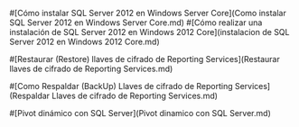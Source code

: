 ﻿
#[Cómo instalar SQL Server 2012 en Windows Server Core](Como instalar SQL Server 2012 en Windows Server Core.md)
#[Cómo realizar una instalación de SQL Server 2012 en Windows 2012 Core](instalacion de SQL Server 2012 en Windows 2012 Core.md)

#[Restaurar (Restore) llaves de cifrado de Reporting Services](Restaurar llaves de cifrado de Reporting Services.md)

#[Como Respaldar (BackUp) Llaves de cifrado de Reporting Services](Respaldar Llaves de cifrado de Reporting Services.md)

#[Pivot dinámico con SQL Server](Pivot dinamico con SQL Server.md)

